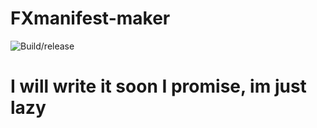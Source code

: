 # FXmanifest-maker
![Build/release](https://github.com/LedAndris/FXmanifest-maker/workflows/Build/release/badge.svg)
# I will write it soon I promise, im just lazy
